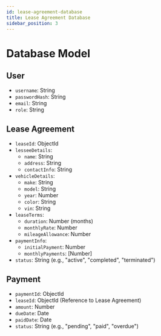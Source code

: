 ```yaml
---
id: lease-agreement-database
title: Lease Agreement Database
sidebar_position: 3
---
```


# Database Model 

## User
- `username`: String
- `passwordHash`: String
- `email`: String
- `role`: String

## Lease Agreement
- `leaseId`: ObjectId
- `lesseeDetails`: 
  - `name`: String
  - `address`: String
  - `contactInfo`: String
- `vehicleDetails`: 
  - `make`: String
  - `model`: String
  - `year`: Number
  - `color`: String
  - `vin`: String
- `leaseTerms`: 
  - `duration`: Number (months)
  - `monthlyRate`: Number
  - `mileageAllowance`: Number
- `paymentInfo`: 
  - `initialPayment`: Number
  - `monthlyPayments`: [Number]
- `status`: String (e.g., "active", "completed", "terminated")

## Payment
- `paymentId`: ObjectId
- `leaseId`: ObjectId (Reference to Lease Agreement)
- `amount`: Number
- `dueDate`: Date
- `paidDate`: Date
- `status`: String (e.g., "pending", "paid", "overdue")

